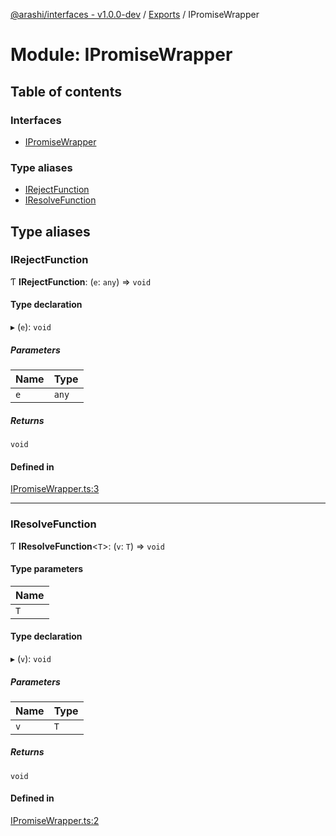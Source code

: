 [@arashi/interfaces - v1.0.0-dev](../README.md) / [Exports](../modules.md) / IPromiseWrapper

# Module: IPromiseWrapper

## Table of contents

### Interfaces

- [IPromiseWrapper](../interfaces/IPromiseWrapper.IPromiseWrapper-1.md)

### Type aliases

- [IRejectFunction](IPromiseWrapper.md#irejectfunction)
- [IResolveFunction](IPromiseWrapper.md#iresolvefunction)

## Type aliases

### IRejectFunction

Ƭ **IRejectFunction**: (`e`: `any`) => `void`

#### Type declaration

▸ (`e`): `void`

##### Parameters

| Name | Type |
| :------ | :------ |
| `e` | `any` |

##### Returns

`void`

#### Defined in

[IPromiseWrapper.ts:3](https://github.com/arashijs/interfaces/blob/c8b27f0/src/IPromiseWrapper.ts#L3)

___

### IResolveFunction

Ƭ **IResolveFunction**<`T`\>: (`v`: `T`) => `void`

#### Type parameters

| Name |
| :------ |
| `T` |

#### Type declaration

▸ (`v`): `void`

##### Parameters

| Name | Type |
| :------ | :------ |
| `v` | `T` |

##### Returns

`void`

#### Defined in

[IPromiseWrapper.ts:2](https://github.com/arashijs/interfaces/blob/c8b27f0/src/IPromiseWrapper.ts#L2)
